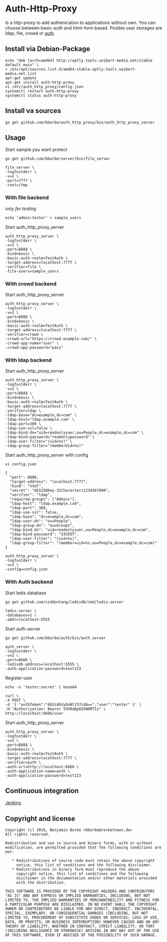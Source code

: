 # Auth-Http-Proxy

Is a http-proxy to add authenication to applications without own. You can choose between basic-auth and html-form based. Posible user storages are ldap, file, crowd or [auth](https://github.com/bborbe/auth).  

## Install via Debian-Package

```
echo "deb [arch=amd64] http://aptly.tools.seibert-media.net/stable default main" \
> /etc/apt/sources.list.d/amd64-stable-aptly.tools.seibert-media.net.list
apt-get update
apt-get install auth-http-proxy
vi /etc/auth_http_proxy/config.json
systemctl restart auth-http-proxy
systemctl status auth-http-proxy
```

## Install va sources 

`go get github.com/bborbe/auth_http_proxy/bin/auth_http_proxy_server`

## Usage

Start sample you want protect

`go get github.com/bborbe/server/bin/file_server`

```
file_server \
-logtostderr \
-v=2 \
-port=7777 \
-root=/tmp
```

### With file backend

_only for testing_

`echo 'admin:tester' > sample_users`

Start auth_http_proxy_server

```
auth_http_proxy_server \
-logtostderr \
-v=2 \
-port=8888 \
-kind=basic \
-basic-auth-realm=TestAuth \
-target-address=localhost:7777 \
-verifier=file \
-file-users=sample_users
```

### With crowd backend

Start auth_http_proxy_server

```
auth_http_proxy_server \
-logtostderr \
-v=2 \
-port=8888 \
-kind=basic \
-basic-auth-realm=TestAuth \
-target-address=localhost:7777 \
-verifier=crowd \
-crowd-url="https://crowd.example.com/" \
-crowd-app-name="user" \
-crowd-app-password="pass" 
```

### With ldap backend

Start auth_http_proxy_server

```
auth_http_proxy_server \
-logtostderr \
-v=2 \
-port=8888 \
-kind=basic \
-basic-auth-realm=TestAuth \
-target-address=localhost:7777 \
-verifier=ldap \
-ldap-base="dc=example,dc=com" \
-ldap-host="ldap.example.com" \
-ldap-port=389 \
-ldap-use-ssl=false \
-ldap-bind-dn="uid=readonlysuer,ou=People,dc=example,dc=com" \
-ldap-bind-password="readonlypassword" \
-ldap-user-filter="(uid=%s)" \
-ldap-group-filter="(memberUid=%s)"
```

Start auth_http_proxy_server with config


`vi config.json`

```
{
  "port": 8888,
  "target-address": "localhost:7777",
  "kind": "html",
  "secret": "AES256Key-32Characters1234567890",
  "verifier": "ldap",
  "required-groups": ["Admins"],
  "ldap-host": "ldap.example.com",
  "ldap-port": 389,
  "ldap-use-ssl": false,
  "ldap-base": "dc=example,dc=com",
  "ldap-user-dn": "ou=People",
  "ldap-group-dn": "ou=Groups",
  "ldap-bind-dn": "uid=readonlysuer,ou=People,dc=example,dc=com",
  "ldap-bind-password": "S3CR3T",
  "ldap-user-filter": "(uid=%s)",
  "ldap-group-filter": "(member=uid=%s,ou=People,dc=example,dc=com)"
}
```

```
auth_http_proxy_server \
-logtostderr \
-v=2 \
-config=config.json
```

### With Auth backend 

Start ledis database

`go get github.com/siddontang/ledisdb/cmd/ledis-server`

```
ledis-server \
-databases=1 \
-addr=localhost:5555
```

Start auth-server

`go get github.com/bborbe/auth/bin/auth_server`

```
auth_server \
-logtostderr \
-v=2 \
-port=6666 \
-ledisdb-address=localhost:5555 \
-auth-application-password=test123
```

Register user

`echo -n 'tester:secret' | base64`

```
curl \
-X POST \
-d '{ "authToken":"dGVzdGVyOnNlY3JldA==","user":"tester" }' \
-H "Authorization: Bearer YXV0aDp0ZXN0MTIz" \
http://localhost:6666/user
```

Start auth_http_proxy_server

```
auth_http_proxy_server \
-logtostderr \
-v=2 \
-port=8888 \
-kind=basic \
-basic-auth-realm=TestAuth \
-target-address=localhost:7777 \
-verifier=auth \
-auth-url=http://localhost:6666 \
-auth-application-name=auth \
-auth-application-password=test123
```

## Continuous integration

[Jenkins](https://www.benjamin-borbe.de/jenkins/job/Go-Auth-Http-Proxy/)

## Copyright and license

    Copyright (c) 2016, Benjamin Borbe <bborbe@rocketnews.de>
    All rights reserved.
    
    Redistribution and use in source and binary forms, with or without
    modification, are permitted provided that the following conditions are
    met:
    
       * Redistributions of source code must retain the above copyright
         notice, this list of conditions and the following disclaimer.
       * Redistributions in binary form must reproduce the above
         copyright notice, this list of conditions and the following
         disclaimer in the documentation and/or other materials provided
         with the distribution.

    THIS SOFTWARE IS PROVIDED BY THE COPYRIGHT HOLDERS AND CONTRIBUTORS
    "AS IS" AND ANY EXPRESS OR IMPLIED WARRANTIES, INCLUDING, BUT NOT
    LIMITED TO, THE IMPLIED WARRANTIES OF MERCHANTABILITY AND FITNESS FOR
    A PARTICULAR PURPOSE ARE DISCLAIMED. IN NO EVENT SHALL THE COPYRIGHT
    OWNER OR CONTRIBUTORS BE LIABLE FOR ANY DIRECT, INDIRECT, INCIDENTAL,
    SPECIAL, EXEMPLARY, OR CONSEQUENTIAL DAMAGES (INCLUDING, BUT NOT
    LIMITED TO, PROCUREMENT OF SUBSTITUTE GOODS OR SERVICES; LOSS OF USE,
    DATA, OR PROFITS; OR BUSINESS INTERRUPTION) HOWEVER CAUSED AND ON ANY
    THEORY OF LIABILITY, WHETHER IN CONTRACT, STRICT LIABILITY, OR TORT
    (INCLUDING NEGLIGENCE OR OTHERWISE) ARISING IN ANY WAY OUT OF THE USE
    OF THIS SOFTWARE, EVEN IF ADVISED OF THE POSSIBILITY OF SUCH DAMAGE.

